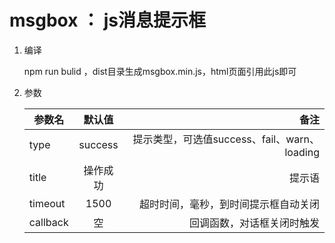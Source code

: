 # msgbox ：  js消息提示框

1. 编译

    npm run bulid ，dist目录生成msgbox.min.js，html页面引用此js即可

2. 参数

    参数名|默认值|备注
    --|:--:|--:
    type|success|提示类型，可选值success、fail、warn、loading
    title|操作成功|提示语
    timeout|1500|超时时间，毫秒，到时间提示框自动关闭
    callback|空|回调函数，对话框关闭时触发
